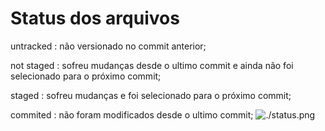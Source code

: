 # Status dos arquivos

untracked : não versionado no commit anterior;

not staged : sofreu mudanças desde o ultimo commit e ainda não foi selecionado para o próximo commit;

staged : sofreu mudanças e foi selecionado para o próximo commit;

commited : não foram modificados desde o ultimo commit;
![./status.png](status)